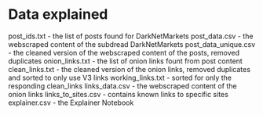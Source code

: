 # Data explained
post_ids.txt - the list of posts found for DarkNetMarkets
post_data.csv - the webscraped content of the subdread DarkNetMarkets
post_data_unique.csv - the cleaned version of the webscraped content of the posts, removed duplicates
onion_links.txt - the list of onion links fount from post content
clean_links.txt - the cleaned version of the onion links, removed duplicates and sorted to only use V3 links
working_links.txt - sorted for only the responding clean_links
links_data.csv - the webscraped content of the onion links
links_to_sites.csv - contains known links to specific sites
explainer.csv - the Explainer Notebook
